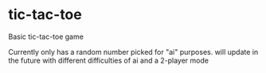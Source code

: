 # tic-tac-toe
Basic tic-tac-toe game

Currently only has a random number picked for "ai" purposes. will update in the future with different difficulties of ai and a 2-player mode
